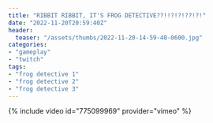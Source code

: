 ```yaml
---
title: "RIBBIT RIBBIT, IT'S FROG DETECTIVE??!!?!?!??!?!"
date: "2022-11-20T20:59:40Z"
header:
  teaser: "/assets/thumbs/2022-11-20-14-59-40-0600.jpg"
categories:
- "gameplay"
- "twitch"
tags:
- "frog detective 1"
- "frog detective 2"
- "frog detective 3"
---
```

{% include video id="775099969" provider="vimeo" %}
